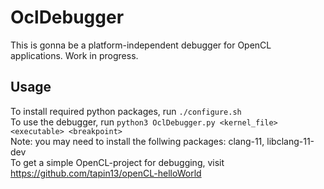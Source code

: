 # OclDebugger

This is gonna be a platform-independent debugger for OpenCL applications. Work in progress.

## Usage
To install required python packages, run `./configure.sh`<br />
To use the debugger, run `python3 OclDebugger.py <kernel_file> <executable> <breakpoint>`<br />
Note: you may need to install the follwing packages: clang-11, libclang-11-dev<br />
To get a simple OpenCL-project for debugging, visit https://github.com/tapin13/openCL-helloWorld<br />


